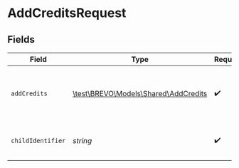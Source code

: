 # AddCreditsRequest


## Fields

| Field                                                                     | Type                                                                      | Required                                                                  | Description                                                               |
| ------------------------------------------------------------------------- | ------------------------------------------------------------------------- | ------------------------------------------------------------------------- | ------------------------------------------------------------------------- |
| `addCredits`                                                              | [\test\BREVO\Models\Shared\AddCredits](../../models/shared/AddCredits.md) | :heavy_check_mark:                                                        | Values to post to add credit to a specific child account                  |
| `childIdentifier`                                                         | *string*                                                                  | :heavy_check_mark:                                                        | Either auth key or id of reseller's child                                 |